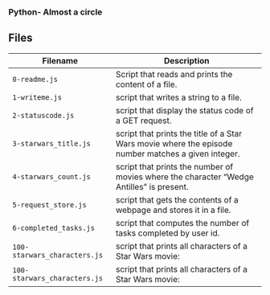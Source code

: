 ### 
### Python- Almost a circle
###

## Files
| Filename | Description |
| -------- | ----------- |
| `0-readme.js` | Script that reads and prints the content of a file. |
| `1-writeme.js` | script that writes a string to a file. |
| `2-statuscode.js` | script that display the status code of a GET request.|
| `3-starwars_title.js` | script that prints the title of a Star Wars movie where the episode number matches a given integer. |
| `4-starwars_count.js` | script that prints the number of movies where the character “Wedge Antilles” is present. |
| `5-request_store.js` | script that gets the contents of a webpage and stores it in a file. |
| `6-completed_tasks.js` |  script that computes the number of tasks completed by user id.|
| `100-starwars_characters.js` | script that prints all characters of a Star Wars movie:|
| `100-starwars_characters.js` | script that prints all characters of a Star Wars movie:|